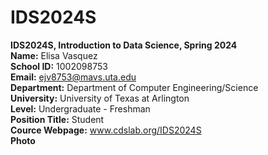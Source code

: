 # IDS2024S

**IDS2024S, Introduction to Data Science, Spring 2024**  
**Name:** Elisa Vasquez  
**School ID:** 1002098753  
**Email:** ejv8753@mavs.uta.edu  
**Department:** Department of Computer Engineering/Science  
**University:** University of Texas at Arlington  
**Level:** Undergraduate - Freshman  
**Position Title:** Student  
**Cource Webpage:** www.cdslab.org/IDS2024S  
**Photo**
